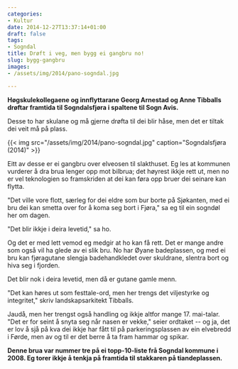 ```yaml
---
categories:
- Kultur
date: 2014-12-27T13:37:14+01:00
draft: false
tags:
- Sogndal
title: Drøft i veg, men bygg ei gangbru no!
slug: bygg-gangbru
images:
- /assets/img/2014/pano-sogndal.jpg

---
```

**Høgskulekollegaene og innflyttarane Georg Arnestad og Anne Tibballs drøftar framtida til Sogndalsfjøra i spaltene til Sogn Avis.**

Desse to har skulane og må gjerne drøfta til dei blir håse, men det er tiltak dei veit må på plass.

<!--more-->

{{< img src="/assets/img/2014/pano-sogndal.jpg" caption="Sogndalsfjøra (2014)" >}}

Eitt av desse er ei gangbru over elveosen til slakthuset. Eg les at kommunen vurderer å dra brua lenger opp mot bilbrua; det høyrest ikkje rett ut, men no er vel teknologien so framskriden at dei kan føra opp bruer dei seinare kan flytta.

"Det ville vore flott, særleg for dei eldre som bur borte på Sjøkanten, med ei bru dei kan smetta over for å koma seg bort i Fjøra," sa eg til ein sogndøl her om dagen.

"Det blir ikkje i deira levetid," sa ho.

Og det er med lett vemod eg medgir at ho kan få rett. Det er mange andre som også vil ha glede av ei slik bru. No har Øyane badeplassen, og med ei bru kan fjøragutane slengja badehandkledet over skuldrane, slentra bort og hiva seg i fjorden.

Det blir nok i deira levetid, men då er gutane gamle menn. 

"Det kan høres ut som festtale-ord, men her trengs det viljestyrke og integritet," skriv landskapsarkitekt Tibballs.

Jaudå, men her trengst også handling og ikkje altfor mange 17. mai-talar. "Det er for seint å snyta seg når nasen er vekke," seier ordtaket -- og ja, det er lov å sjå på kva dei ikkje har fått til på parkeringsplassen av ein elvebredd i Førde, men av og til er det berre å ta fram hammar og spikar. 

**Denne brua var nummer tre på ei topp-10-liste frå Sogndal kommune i 2008. Eg torer ikkje å tenkja på framtida til stakkaren på tiandeplassen.**


